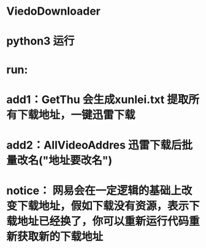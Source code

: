 # ViedoDownloader
# python3 运行
# run: 
# add1：GetThu 会生成xunlei.txt 提取所有下载地址，一键迅雷下载
# add2：AllVideoAddres 迅雷下载后批量改名("地址要改名")
# notice： 网易会在一定逻辑的基础上改变下载地址，假如下载没有资源，表示下载地址已经换了，你可以重新运行代码重新获取新的下载地址
